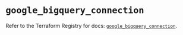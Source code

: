 # `google_bigquery_connection`

Refer to the Terraform Registry for docs: [`google_bigquery_connection`](https://registry.terraform.io/providers/hashicorp/google/6.13.0/docs/resources/bigquery_connection).
